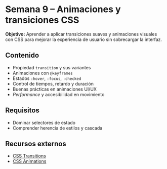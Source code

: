 # Semana 9 – Animaciones y transiciones CSS

**Objetivo:** Aprender a aplicar transiciones suaves y animaciones visuales con CSS para mejorar la experiencia de usuario sin sobrecargar la interfaz.

## Contenido
- Propiedad `transition` y sus variantes
- Animaciones con `@keyframes`
- Estados `:hover`, `:focus`, `:checked`
- Control de tiempos, retardo y duración
- Buenas prácticas en animaciones UI/UX
- *Performance* y accesibilidad en movimiento

## Requisitos
- Dominar selectores de estado
- Comprender herencia de estilos y cascada

## Recursos externos
- [CSS Transitions](https://developer.mozilla.org/es/docs/Web/CSS/CSS_Transitions)
- [CSS Animations](https://developer.mozilla.org/es/docs/Web/CSS/CSS_Animations)
